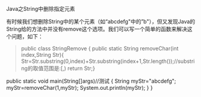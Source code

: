 Java之String中删除指定元素

有时候我们想删除String中的某个元素（如“abcdefg"中的”b"），但又发现Java的String给的方法中并没有remove这个选项。我们可以写一个简单的函数来解决这个问题，如下：

>public class StringRemove {
public static String removeChar(int index,String Str){
	Str=Str.substring(0,index)+Str.substring(index+1,Str.length());//substring的取值范围是:[,)
	return Str;}
>
public static void main(String[]args)//测试
{
 String myStr="abcdefg";
myStr=removeChar(1,myStr);
System.out.println(myStr);
}
}
